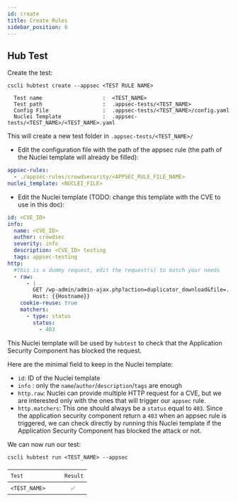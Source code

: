 ```yaml
---
id: create
title: Create Rules
sidebar_position: 6
---
```


## Hub Test

Create the test:

```
cscli hubtest create --appsec <TEST RULE NAME>

  Test name                   :  <TEST_NAME>
  Test path                   :  .appsec-tests/<TEST_NAME>
  Config File                 :  .appsec-tests/<TEST_NAME>/config.yaml
  Nuclei Template             :  .appsec-tests/<TEST_NAME>/<TEST_NAME>.yaml
```

This will create a new test folder in `.appsec-tests/<TEST_NAME>/`

- Edit the configuration file with the path of the appsec rule (the path of the Nuclei template will already be filled):

```yaml title=".appsec-tests/<TEST_NAME>/config.yaml"
appsec-rules:
  - ./appsec-rules/crowdsecurity/<APPSEC_RULE_FILE_NAME>
nuclei_template: <NUCLEI_FILE>
```

- Edit the Nuclei template (TODO: change this template with the CVE to use in this doc):

```yaml title=".appsec-tests/<TEST_NAME>/<TEST_NAME>.yaml"
id: <CVE_ID>
info:
  name: <CVE_ID>
  author: crowdsec
  severity: info
  description: <CVE_ID> testing
  tags: appsec-testing
http:
  #this is a dummy request, edit the request(s) to match your needs
  - raw:
      - |
        GET /wp-admin/admin-ajax.php?action=duplicator_download&file=..%2F..%2F..%2F..%2F..%2Fetc%2Fpasswd HTTP/1.1
        Host: {{Hostname}}
    cookie-reuse: true
    matchers:
      - type: status
        status:
          - 403
```

This Nuclei template will be used by `hubtest` to check that the Application Security Component has blocked the request.

Here are the minimal field to keep in the Nuclei template:

- `id`: ID of the Nuclei template
- `info` : only the `name`/`author`/`description`/`tags` are enough
- `http.raw`: Nuclei can provide multiple HTTP request for a CVE, but we are interested only with the ones that will trigger our `appsec` rule.
- `http.matchers`: This one should always be a `status` equal to `403`. Since the application security component return a `403` when an appsec rule is triggered, we can check directly by running this Nuclei template if the Application Security Component has blocked the attack or not.

We can now run our test:

```console
cscli hubtest run <TEST_NAME> --appsec

─────────────────────────
 Test             Result
─────────────────────────
 <TEST_NAME>        ✅
─────────────────────────
```
